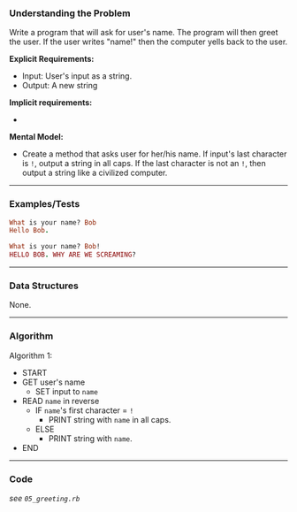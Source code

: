 ### Understanding the Problem
Write a program that will ask for user's name. The program will then greet the user. If the user writes "name!" then the computer yells back to the user.

**Explicit Requirements:**

- Input: User's input as a string.
- Output: A new string

**Implicit requirements:**

- 

**Mental Model:**

- Create a method that asks user for her/his name.  If input's last character is `!`, output a string in all caps.  If the last character is not an `!`, then output a string like a civilized computer.

---
### Examples/Tests
```ruby
What is your name? Bob
Hello Bob.

What is your name? Bob!
HELLO BOB. WHY ARE WE SCREAMING?
```
---
### Data Structures
None.

---
### Algorithm
Algorithm 1:
- START
- GET user's name
  - SET input to `name`
- READ `name` in reverse
  - IF `name`'s first character = `!`
    - PRINT string with `name` in all caps.
  - ELSE
    - PRINT string with `name`.
- END

---
### Code
*see `05_greeting.rb`*
